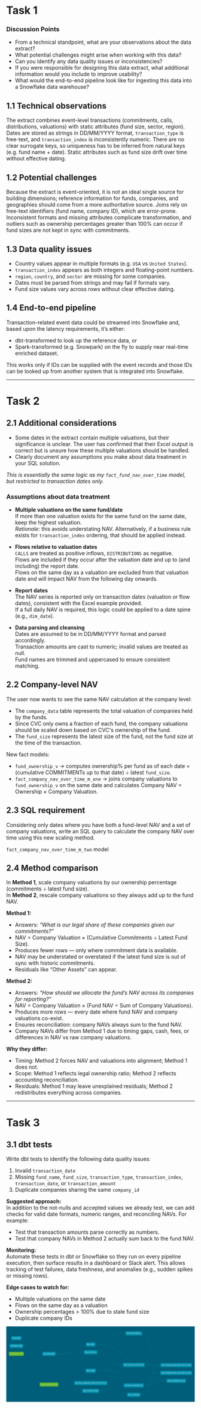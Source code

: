 # Task 1

### Discussion Points
- From a technical standpoint, what are your observations about the data extract?
- What potential challenges might arise when working with this data?
- Can you identify any data quality issues or inconsistencies?
- If you were responsible for designing this data extract, what additional information would you include to improve usability?
- What would the end-to-end pipeline look like for ingesting this data into a Snowflake data warehouse?

## 1.1 Technical observations
The extract combines event-level transactions (commitments, calls, distributions, valuations) with static attributes (fund size, sector, region). Dates are stored as strings in DD/MM/YYYY format, `transaction_type` is free-text, and `transaction_index` is inconsistently numeric. There are no clear surrogate keys, so uniqueness has to be inferred from natural keys (e.g. fund name + date). Static attributes such as fund size drift over time without effective dating.

## 1.2 Potential challenges
Because the extract is event-oriented, it is not an ideal single source for building dimensions; reference information for funds, companies, and geographies should come from a more authoritative source. Joins rely on free-text identifiers (fund name, company ID), which are error-prone. Inconsistent formats and missing attributes complicate transformation, and outliers such as ownership percentages greater than 100% can occur if fund sizes are not kept in sync with commitments.

## 1.3 Data quality issues
- Country values appear in multiple formats (e.g. `USA` vs `United States`).
- `transaction_index` appears as both integers and floating-point numbers.
- `region`, `country`, and `sector` are missing for some companies.
- Dates must be parsed from strings and may fail if formats vary.
- Fund size values vary across rows without clear effective dating.

## 1.4 End-to-end pipeline
Transaction-related event data could be streamed into Snowflake and, based upon the latency requirements, it’s either:
- dbt-transformed to look up the reference data, or  
- Spark-transformed (e.g. Snowpark) on the fly to supply near real-time enriched dataset.  

This works only if IDs can be supplied with the event records and those IDs can be looked up from another system that is integrated into Snowflake.

---

# Task 2

## 2.1 Additional considerations
- Some dates in the extract contain multiple valuations, but their significance is unclear. The user has confirmed that their Excel output is correct but is unsure how these multiple valuations should be handled.
- Clearly document any assumptions you make about data treatment in your SQL solution.

*This is essentially the same logic as my `fact_fund_nav_over_time` model, but restricted to transaction dates only.*

### Assumptions about data treatment
- **Multiple valuations on the same fund/date**  
  If more than one valuation exists for the same fund on the same date, keep the highest valuation.  
  *Rationale*: this avoids understating NAV. Alternatively, if a business rule exists for `transaction_index` ordering, that should be applied instead.

- **Flows relative to valuation dates**  
  `CALLS` are treated as positive inflows, `DISTRIBUTIONS` as negative.  
  Flows are included if they occur after the valuation date and up to (and including) the report date.  
  Flows on the same day as a valuation are excluded from that valuation date and will impact NAV from the following day onwards.

- **Report dates**  
  The NAV series is reported only on transaction dates (valuation or flow dates), consistent with the Excel example provided.  
  If a full daily NAV is required, this logic could be applied to a date spine (e.g., `dim_date`).

- **Data parsing and cleansing**  
  Dates are assumed to be in DD/MM/YYYY format and parsed accordingly.  
  Transaction amounts are cast to numeric; invalid values are treated as null.  
  Fund names are trimmed and uppercased to ensure consistent matching.

## 2.2 Company-level NAV
The user now wants to see the same NAV calculation at the company level:
- The `company_data` table represents the total valuation of companies held by the funds.
- Since CVC only owns a fraction of each fund, the company valuations should be scaled down based on CVC's ownership of the fund.
- The `fund_size` represents the latest size of the fund, not the fund size at the time of the transaction.

New fact models:
- `fund_ownership_v` → computes ownership% per fund as of each date = (cumulative COMMITMENTs up to that date) ÷ latest `fund_size`.
- `fact_company_nav_over_time_m_one` → joins company valuations to `fund_ownership_v` on the same date and calculates Company NAV = Ownership × Company Valuation.

## 2.3 SQL requirement
Considering only dates where you have both a fund-level NAV and a set of company valuations, write an SQL query to calculate the company NAV over time using this new scaling method.

`fact_company_nav_over_time_m_two` model

## 2.4 Method comparison
In **Method 1**, scale company valuations by our ownership percentage (commitments ÷ latest fund size).  
In **Method 2**, rescale company valuations so they always add up to the fund NAV.

**Method 1:**
- Answers: *“What is our legal share of these companies given our commitments?”*  
- NAV = Company Valuation × (Cumulative Commitments ÷ Latest Fund Size).  
- Produces fewer rows — only where commitment data is available.  
- NAV may be understated or overstated if the latest fund size is out of sync with historic commitments.  
- Residuals like “Other Assets” can appear.

**Method 2:**
- Answers: *“How should we allocate the fund’s NAV across its companies for reporting?”*  
- NAV = Company Valuation × (Fund NAV ÷ Sum of Company Valuations).  
- Produces more rows — every date where fund NAV and company valuations co-exist.  
- Ensures reconciliation: company NAVs always sum to the fund NAV.  
- Company NAVs differ from Method 1 due to timing gaps, cash, fees, or differences in NAV vs raw company valuations.

**Why they differ:**
- Timing: Method 2 forces NAV and valuations into alignment; Method 1 does not.  
- Scope: Method 1 reflects legal ownership ratio; Method 2 reflects accounting reconciliation.  
- Residuals: Method 1 may leave unexplained residuals; Method 2 redistributes everything across companies.

---

# Task 3

## 3.1 dbt tests
Write dbt tests to identify the following data quality issues:

1. Invalid `transaction_date`  
2. Missing `fund_name`, `fund_size`, `transaction_type`, `transaction_index`, `transaction_date`, or `transaction_amount`  
3. Duplicate companies sharing the same `company_id`  

**Suggested approach:**  
In addition to the not-nulls and accepted values we already test, we can add checks for valid date formats, numeric ranges, and reconciling NAVs. For example:
- Test that transaction amounts parse correctly as numbers.
- Test that company NAVs in Method 2 actually sum back to the fund NAV.


**Monitoring:**  
Automate these tests in dbt or Snowflake so they run on every pipeline execution, then surface results in a dashboard or Slack alert. This allows tracking of test failures, data freshness, and anomalies (e.g., sudden spikes or missing rows).

**Edge cases to watch for:**
- Multiple valuations on the same date  
- Flows on the same day as a valuation  
- Ownership percentages > 100% due to stale fund size  
- Duplicate company IDs  

![Diagram](../images/dbt-dag.png)
